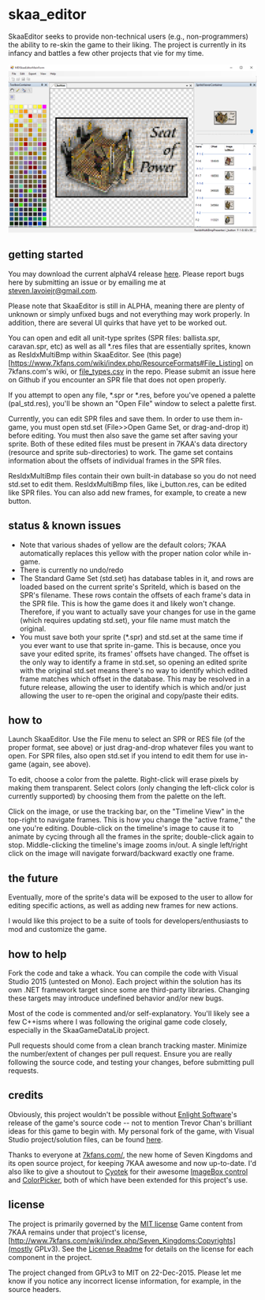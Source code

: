 # skaa_editor
SkaaEditor seeks to provide non-technical users (e.g., non-programmers) the ability to re-skin the game to their liking. The project is currently in its infancy and battles a few other projects that vie for my time. 

![screenshot](other/screenshot.png)

## getting started
You may download the current alphaV4 release [here](https://github.com/sraboy/skaa_editor/blob/master/other/SkaaEditor_x86_alphav4.zip). Please report bugs here by submitting an issue or by emailing me at steven.lavoiejr@gmail.com.

Please note that SkaaEditor is still in ALPHA, meaning there are plenty of unknown or simply unfixed bugs and not everything may work properly. In addition, there are several UI quirks that have yet to be worked out.

You can open and edit all unit-type sprites (SPR files: ballista.spr, caravan.spr, etc) as well as all *.res files that are essentially sprites, known as ResIdxMultiBmp within SkaaEditor. See (this page)[https://www.7kfans.com/wiki/index.php/ResourceFormats#File_Listing] on 7kfans.com's wiki, or [file_types.csv](https://github.com/sraboy/skaa_editor/blob/master/other/) in the repo. Please submit an issue here on Github if you encounter an SPR file that does not open properly. 

If you attempt to open any file, *.spr or *.res, before you've opened a palette (pal_std.res), you'll be shown an "Open File" window to select a palette first.

Currently, you can edit SPR files and save them. In order to use them in-game, you must open std.set (File>>Open Game Set, or drag-and-drop it) before editing. You must then also save the game set after saving your sprite. Both of these edited files must be present in 7KAA's data directory (resource and sprite sub-directories) to work. The game set contains information about the offsets of individual frames in the SPR files.

ResIdxMultiBmp files contain their own built-in database so you do not need std.set to edit them. ResIdxMultiBmp files, like i_button.res, can be edited like SPR files. You can also add new frames, for example, to create a new button. 

## status & known issues
- Note that various shades of yellow are the default colors; 7KAA automatically replaces this yellow with the proper nation color while in-game.
- There is currently no undo/redo
- The Standard Game Set (std.set) has database tables in it, and rows are loaded based on the current sprite's SpriteId, which is based on the SPR's filename. These rows contain the offsets of each frame's data in the SPR file. This is how the game does it and likely won't change. Therefore, if you want to actually save your changes for use in the game (which requires updating std.set), your file name must match the original.
- You must save both your sprite (*.spr) and std.set at the same time if you ever want to use that sprite in-game. This is because, once you save your edited sprite, its frames' offsets have changed. The offset is the only way to identify a frame in std.set, so opening an edited sprite with the original std.set means there's no way to identify which edited frame matches which offset in the database. This may be resolved in a future release, allowing the user to identify which is which and/or just allowing the user to re-open the original and copy/paste their edits.

## how to

Launch SkaaEditor. Use the File menu to select an SPR or RES file (of the proper format, see above) or just drag-and-drop whatever files you want to open. For SPR files, also open std.set if you intend to edit them for use in-game (again, see above).

To edit, choose a color from the palette. Right-click will erase pixels by making them transparent. Select colors (only changing the left-click color is currently supported) by choosing them from the palette on the left.

Click on the image, or use the tracking bar, on the "Timeline View" in the top-right to navigate frames. This is how you change the "active frame," the one you're editing. Double-click on the timeline's image to cause it to animate by cycing through all the frames in the sprite; double-click again to stop. Middle-clicking the timeline's image zooms in/out. A single left/right click on the image will navigate forward/backward exactly one frame.

## the future
Eventually, more of the sprite's data will be exposed to the user to allow for editing specific actions, as well as adding new frames for new actions. 

I would like this project to be a suite of tools for developers/enthusiasts to mod and customize the game.

## how to help
Fork the code and take a whack. You can compile the code with Visual Studio 2015 (untested on Mono). Each project within the solution has its own .NET framework target since some are third-party libraries. Changing these targets may introduce undefined behavior and/or new bugs.

Most of the code is commented and/or self-explanatory. You'll likely see a few C++isms where I was following the original game code closely, especially in the SkaaGameDataLib project.

Pull requests should come from a clean branch tracking master. Minimize the number/extent of changes per pull request. Ensure you are really following the source code, and testing your changes, before submitting pull requests.

## credits
Obviously, this project wouldn't be possible without [Enlight Software](http://www.enlight.com/)'s release of the game's source code -- not to mention Trevor Chan's brilliant ideas for this game to begin with. My personal fork of the game, with Visual Studio project/solution files, can be found [here](https://github.com/sraboy/7kaa). 

Thanks to everyone at [7kfans.com/](http://www.7kfans.com/), the new home of Seven Kingdoms and its open source project, for keeping 7KAA awesome and now up-to-date. I'd also like to give a shoutout to [Cyotek](http://www.cyotek.com/) for their awesome [ImageBox control](https://github.com/cyotek/Cyotek.Windows.Forms.ImageBox) and [ColorPicker](https://github.com/cyotek/Cyotek.Windows.Forms.ColorPicker), both of which have been extended for this project's use.

## license
The project is primarily governed by the [MIT license](http://www.opensource.org/licenses/mit-license.php) Game content from 7KAA remains under that project's license, [http://www.7kfans.com/wiki/index.php/Seven_Kingdoms:Copyrights](mostly GPLv3). See the [License Readme](https://github.com/sraboy/skaa_editor/tree/master/other/licenses/_license_readme.md) for details on the license for each component in the project.

The project changed from GPLv3 to MIT on 22-Dec-2015. Please let me know if you notice any incorrect license information, for example, in the source headers.